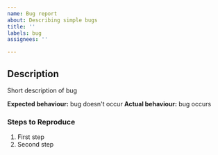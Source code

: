 ```yaml
---
name: Bug report
about: Describing simple bugs
title: ''
labels: bug
assignees: ''

---
```


## Description

<!-- Describe the bug -->
Short description of bug

<!-- Describe expected and actual output using present tense -->
**Expected behaviour:**  bug doesn't occur
**Actual behaviour:** bug occurs

### Steps to Reproduce

<!-- List steps to reach the bug -->
1. First step
2. Second step

